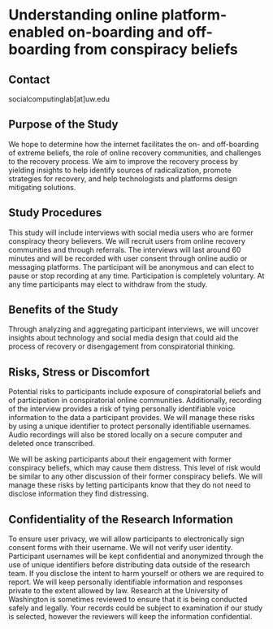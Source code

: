 # Understanding online platform-enabled on-boarding and off-boarding from conspiracy beliefs

## Contact
socialcomputinglab[at]uw.edu

## Purpose of the Study
We hope to determine how the internet facilitates the on- and off-boarding of extreme beliefs, the role of online recovery communities, and challenges to the recovery process. We aim to improve the recovery process by yielding insights to help identify sources of radicalization, promote strategies for recovery, and help technologists and platforms design mitigating solutions.

## Study Procedures
This study will include interviews with social media users who are former conspiracy theory believers. We will recruit users from online recovery communities and through referrals. The interviews will last around 60 minutes and will be recorded with user consent through online audio or messaging platforms. The participant will be anonymous and can elect to pause or stop recording at any time. Participation is completely voluntary. At any time participants may elect to withdraw from the study. 

## Benefits of the Study
Through analyzing and aggregating participant interviews, we will uncover insights about technology and social media design that could aid the process of recovery or disengagement from conspiratorial thinking.

## Risks, Stress or Discomfort
Potential risks to participants include exposure of conspiratorial beliefs and of participation in conspiratorial online communities. Additionally, recording of the interview provides a risk of tying personally identifiable voice information to the data a participant provides. We will manage these risks by using a unique identifier to protect personally identifiable usernames. Audio recordings will also be stored locally on a secure computer and deleted once transcribed. 

We will be asking participants about their engagement with former conspiracy beliefs, which may cause them distress. This level of risk would be similar to any other discussion of their former conspiracy beliefs. We will manage these risks by letting participants know that they do not need to disclose information they find distressing.


## Confidentiality of the Research Information
To ensure user privacy, we will allow participants to electronically sign consent forms with their username. We will not verify user identity. Participant usernames will be kept confidential and anonymized through the use of unique identifiers before distributing data outside of the research team. If you disclose the intent to harm yourself or others we are required to report. We will keep personally identifiable information and responses private to the extent allowed by law. Research at the University of Washington is sometimes reviewed to ensure that it is being conducted safely and legally. Your records could be subject to examination if our study is selected, however the reviewers will keep the information confidential. 
